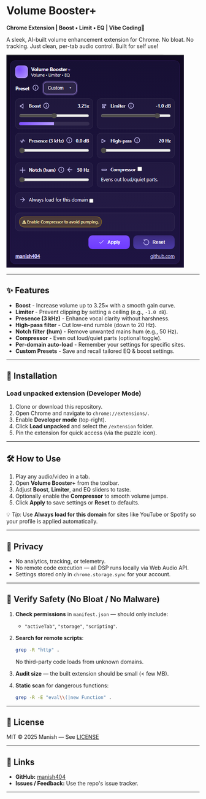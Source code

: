 # Volume Booster+

**Chrome Extension | Boost • Limit • EQ | Vibe Coding🚀**

A sleek, AI-built volume enhancement extension for Chrome.
No bloat. No tracking. Just clean, per-tab audio control. Built for self use!

![UI Screenshot](./screenshot.png)

---

## ✨ Features

* **Boost** - Increase volume up to 3.25× with a smooth gain curve.
* **Limiter** - Prevent clipping by setting a ceiling (e.g., `-1.0 dB`).
* **Presence (3 kHz)** - Enhance vocal clarity without harshness.
* **High-pass filter** - Cut low-end rumble (down to 20 Hz).
* **Notch filter (hum)** - Remove unwanted mains hum (e.g., 50 Hz).
* **Compressor** - Even out loud/quiet parts (optional toggle).
* **Per-domain auto-load** - Remember your settings for specific sites.
* **Custom Presets** - Save and recall tailored EQ & boost settings.

---

## 🚀 Installation

### **Load unpacked extension** (Developer Mode)

1. Clone or download this repository.
2. Open Chrome and navigate to `chrome://extensions/`.
3. Enable **Developer mode** (top-right).
4. Click **Load unpacked** and select the `/extension` folder.
5. Pin the extension for quick access (via the puzzle icon).

---

## 🛠 How to Use

1. Play any audio/video in a tab.
2. Open **Volume Booster+** from the toolbar.
3. Adjust **Boost**, **Limiter**, and EQ sliders to taste.
4. Optionally enable the **Compressor** to smooth volume jumps.
5. Click **Apply** to save settings or **Reset** to defaults.

💡 *Tip:* Use **Always load for this domain** for sites like YouTube or Spotify so your profile is applied automatically.

---

## 🔐 Privacy

* No analytics, tracking, or telemetry.
* No remote code execution — all DSP runs locally via Web Audio API.
* Settings stored only in `chrome.storage.sync` for your account.

---

## 🧪 Verify Safety (No Bloat / No Malware)

1. **Check permissions** in `manifest.json` — should only include:

   * `"activeTab"`, `"storage"`, `"scripting"`.
2. **Search for remote scripts**:

   ```bash
   grep -R "http" .
   ```

   No third-party code loads from unknown domains.
3. **Audit size** — the built extension should be small (< few MB).
4. **Static scan** for dangerous functions:

   ```bash
   grep -R -E "eval\\(|new Function" .
   ```

---

## 📜 License

MIT © 2025 Manish — See [LICENSE](./LICENSE)

---

## 🔗 Links

* **GitHub:** [manish404](https://github.com/manish404)
* **Issues / Feedback:** Use the repo's issue tracker.

---
